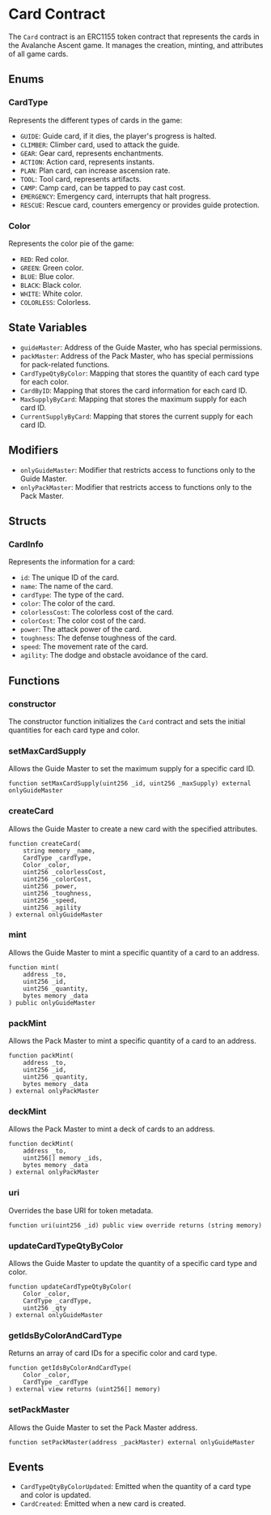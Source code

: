 # Card Contract

The `Card` contract is an ERC1155 token contract that represents the cards in the Avalanche Ascent game. It manages the creation, minting, and attributes of all game cards.

## Enums

### CardType

Represents the different types of cards in the game:

- `GUIDE`: Guide card, if it dies, the player's progress is halted.
- `CLIMBER`: Climber card, used to attack the guide.
- `GEAR`: Gear card, represents enchantments.
- `ACTION`: Action card, represents instants.
- `PLAN`: Plan card, can increase ascension rate.
- `TOOL`: Tool card, represents artifacts.
- `CAMP`: Camp card, can be tapped to pay cast cost.
- `EMERGENCY`: Emergency card, interrupts that halt progress.
- `RESCUE`: Rescue card, counters emergency or provides guide protection.

### Color

Represents the color pie of the game:

- `RED`: Red color.
- `GREEN`: Green color.
- `BLUE`: Blue color.
- `BLACK`: Black color.
- `WHITE`: White color.
- `COLORLESS`: Colorless.

## State Variables

- `guideMaster`: Address of the Guide Master, who has special permissions.
- `packMaster`: Address of the Pack Master, who has special permissions for pack-related functions.
- `CardTypeQtyByColor`: Mapping that stores the quantity of each card type for each color.
- `CardByID`: Mapping that stores the card information for each card ID.
- `MaxSupplyByCard`: Mapping that stores the maximum supply for each card ID.
- `CurrentSupplyByCard`: Mapping that stores the current supply for each card ID.

## Modifiers

- `onlyGuideMaster`: Modifier that restricts access to functions only to the Guide Master.
- `onlyPackMaster`: Modifier that restricts access to functions only to the Pack Master.

## Structs

### CardInfo

Represents the information for a card:

- `id`: The unique ID of the card.
- `name`: The name of the card.
- `cardType`: The type of the card.
- `color`: The color of the card.
- `colorlessCost`: The colorless cost of the card.
- `colorCost`: The color cost of the card.
- `power`: The attack power of the card.
- `toughness`: The defense toughness of the card.
- `speed`: The movement rate of the card.
- `agility`: The dodge and obstacle avoidance of the card.

## Functions

### constructor

The constructor function initializes the `Card` contract and sets the initial quantities for each card type and color.

### setMaxCardSupply

Allows the Guide Master to set the maximum supply for a specific card ID.

```solidity
function setMaxCardSupply(uint256 _id, uint256 _maxSupply) external onlyGuideMaster
```

### createCard

Allows the Guide Master to create a new card with the specified attributes.

```solidity
function createCard(
    string memory _name,
    CardType _cardType,
    Color _color,
    uint256 _colorlessCost,
    uint256 _colorCost,
    uint256 _power,
    uint256 _toughness,
    uint256 _speed,
    uint256 _agility
) external onlyGuideMaster
```

### mint

Allows the Guide Master to mint a specific quantity of a card to an address.

```solidity
function mint(
    address _to,
    uint256 _id,
    uint256 _quantity,
    bytes memory _data
) public onlyGuideMaster
```

### packMint

Allows the Pack Master to mint a specific quantity of a card to an address.

```solidity
function packMint(
    address _to,
    uint256 _id,
    uint256 _quantity,
    bytes memory _data
) external onlyPackMaster
```

### deckMint

Allows the Pack Master to mint a deck of cards to an address.

```solidity
function deckMint(
    address _to,
    uint256[] memory _ids,
    bytes memory _data
) external onlyPackMaster
```

### uri

Overrides the base URI for token metadata.

```solidity
function uri(uint256 _id) public view override returns (string memory)
```

### updateCardTypeQtyByColor

Allows the Guide Master to update the quantity of a specific card type and color.

```solidity
function updateCardTypeQtyByColor(
    Color _color,
    CardType _cardType,
    uint256 _qty
) external onlyGuideMaster
```

### getIdsByColorAndCardType

Returns an array of card IDs for a specific color and card type.

```solidity
function getIdsByColorAndCardType(
    Color _color,
    CardType _cardType
) external view returns (uint256[] memory)
```

### setPackMaster

Allows the Guide Master to set the Pack Master address.

```solidity
function setPackMaster(address _packMaster) external onlyGuideMaster
```

## Events

- `CardTypeQtyByColorUpdated`: Emitted when the quantity of a card type and color is updated.
- `CardCreated`: Emitted when a new card is created.
